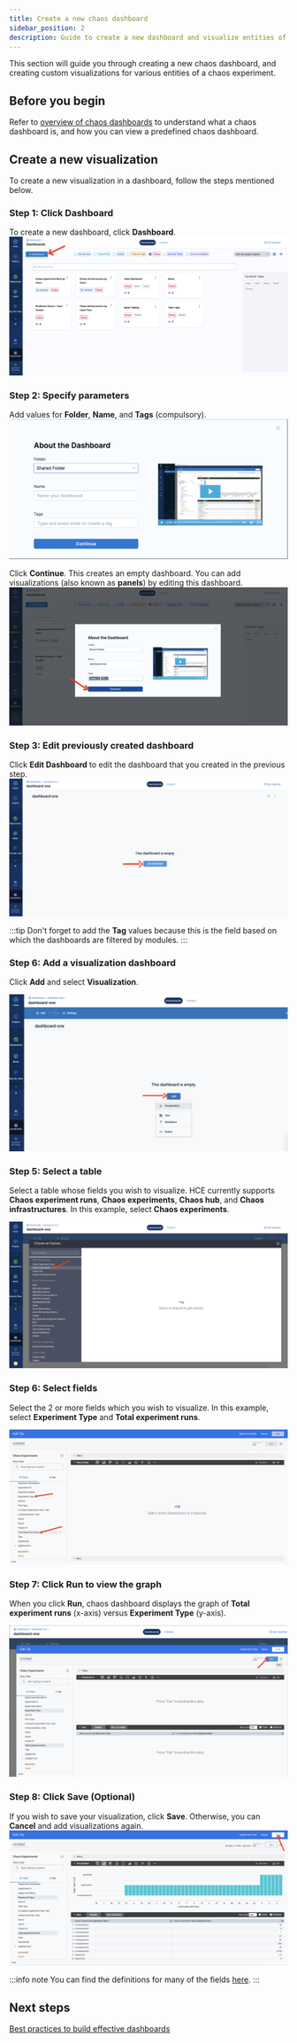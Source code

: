 ```yaml
---
title: Create a new chaos dashboard
sidebar_position: 2
description: Guide to create a new dashboard and visualize entities of a chaos experiment
---
```


This section will guide you through creating a new chaos dashboard, and creating custom visualizations for various entities of a chaos experiment.

## Before you begin

Refer to [overview of chaos dashboards](./overview) to understand what a chaos dashboard is, and how you can view a predefined chaos dashboard.

## Create a new visualization 
To create a new visualization in a dashboard, follow the steps mentioned below.

### Step 1: Click Dashboard
To create a new dashboard, click **Dashboard**.
![click-dashboard](./static/create-a-new-dashboard/click-dashboard.png)

### Step 2: Specify parameters
Add values for **Folder**, **Name**, and **Tags** (compulsory). 
![specify-params](./static/create-a-new-dashboard/specify-params.png)

Click **Continue**. This creates an empty dashboard. You can add visualizations (also known as **panels**) by editing this dashboard.
![specify-params](./static/create-a-new-dashboard/click-continue.png)

### Step 3: Edit previously created dashboard
Click **Edit Dashboard** to edit the dashboard that you created in the previous step.
![edit-dashboard](./static/create-a-new-dashboard/edit-dashboard.png)

:::tip
Don't forget to add the **Tag** values because this is the field based on which the dashboards are filtered by modules. 
:::

### Step 6: Add a visualization dashboard
Click **Add** and select **Visualization**.

![edit-dashboard](./static/create-a-new-dashboard/add-visualization.png)

### Step 5: Select a table
Select a table whose fields you wish to visualize. HCE currently supports **Chaos experiment runs**, **Chaos experiments**, **Chaos hub**, and **Chaos infrastructures**. In this example, select **Chaos experiments**.

![edit-dashboard](./static/create-a-new-dashboard/select-type.png)

### Step 6: Select fields
Select the 2 or more fields which you wish to visualize. In this example, select **Experiment Type** and **Total experiment runs**.

![edit-dashboard](./static/create-a-new-dashboard/select-fields.png)

### Step 7: Click Run to view the graph
When you click **Run**, chaos dashboard displays the graph of **Total experiment runs** (x-axis) versus **Experiment Type** (y-axis).

![edit-dashboard](./static/create-a-new-dashboard/click-run.png)

### Step 8: Click Save (Optional)
If you wish to save your visualization, click **Save**. Otherwise, you can **Cancel** and add visualizations again. 
![edit-dashboard](./static/create-a-new-dashboard/save-visual.png)

:::info note
You can find the definitions for many of the fields [here](../../get-started/key-concepts).
:::

## Next steps

[Best practices to build effective dashboards](../../../platform/dashboards/dashboard-best-practices) 
